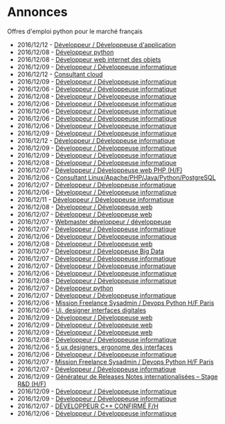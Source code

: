 # Annonces

Offres d'emploi python pour le marché français

* 2016/12/12 - [Développeur / Développeuse d'application](http://www.pyjobs.fr/jobs/details/4312/developpeur-developpeuse-dapplication "Développeur / Développeuse d'application")
* 2016/12/08 - [Développeur python](http://www.pyjobs.fr/jobs/details/4294/developpeur-python "Développeur python")
* 2016/12/08 - [Développeur web internet des objets](http://www.pyjobs.fr/jobs/details/4293/developpeur-web-internet-des-objets "Développeur web internet des objets")
* 2016/12/09 - [Développeur / Développeuse informatique](http://www.pyjobs.fr/jobs/details/4302/developpeur-developpeuse-informatique "Développeur / Développeuse informatique")
* 2016/12/12 - [Consultant cloud](http://www.pyjobs.fr/jobs/details/4311/consultant-cloud "Consultant cloud")
* 2016/12/09 - [Développeur / Développeuse informatique](http://www.pyjobs.fr/jobs/details/4301/developpeur-developpeuse-informatique "Développeur / Développeuse informatique")
* 2016/12/06 - [Développeur / Développeuse informatique](http://www.pyjobs.fr/jobs/details/4262/developpeur-developpeuse-informatique "Développeur / Développeuse informatique")
* 2016/12/08 - [Développeur / Développeuse informatique](http://www.pyjobs.fr/jobs/details/4292/developpeur-developpeuse-informatique "Développeur / Développeuse informatique")
* 2016/12/06 - [Développeur / Développeuse informatique](http://www.pyjobs.fr/jobs/details/4263/developpeur-developpeuse-informatique "Développeur / Développeuse informatique")
* 2016/12/06 - [Développeur / Développeuse informatique](http://www.pyjobs.fr/jobs/details/4266/developpeur-developpeuse-informatique "Développeur / Développeuse informatique")
* 2016/12/06 - [Développeur / Développeuse informatique](http://www.pyjobs.fr/jobs/details/4257/developpeur-developpeuse-informatique "Développeur / Développeuse informatique")
* 2016/12/06 - [Développeur / Développeuse informatique](http://www.pyjobs.fr/jobs/details/4265/developpeur-developpeuse-informatique "Développeur / Développeuse informatique")
* 2016/12/09 - [Développeur / Développeuse informatique](http://www.pyjobs.fr/jobs/details/4299/developpeur-developpeuse-informatique "Développeur / Développeuse informatique")
* 2016/12/12 - [Développeur / Développeuse informatique](http://www.pyjobs.fr/jobs/details/4310/developpeur-developpeuse-informatique "Développeur / Développeuse informatique")
* 2016/12/09 - [Développeur / Développeuse informatique](http://www.pyjobs.fr/jobs/details/4298/developpeur-developpeuse-informatique "Développeur / Développeuse informatique")
* 2016/12/09 - [Développeur / Développeuse informatique](http://www.pyjobs.fr/jobs/details/4300/developpeur-developpeuse-informatique "Développeur / Développeuse informatique")
* 2016/12/08 - [Développeur / Développeuse informatique](http://www.pyjobs.fr/jobs/details/4291/developpeur-developpeuse-informatique "Développeur / Développeuse informatique")
* 2016/12/07 - [Développeur / Développeuse web PHP (H/F)](http://www.pyjobs.fr/jobs/details/4285/developpeur-developpeuse-web-php-h-f "Développeur / Développeuse web PHP (H/F)")
* 2016/12/06 - [Consultant Linux/Apache/PHP/Java/Python/PostgreSQL](http://www.pyjobs.fr/jobs/details/4273/consultant-linux-apache-php-java-python-postgresql "Consultant Linux/Apache/PHP/Java/Python/PostgreSQL")
* 2016/12/07 - [Développeur / Développeuse informatique](http://www.pyjobs.fr/jobs/details/4284/developpeur-developpeuse-informatique "Développeur / Développeuse informatique")
* 2016/12/06 - [Développeur / Développeuse informatique](http://www.pyjobs.fr/jobs/details/4259/developpeur-developpeuse-informatique "Développeur / Développeuse informatique")
* 2016/12/11 - [Développeur / Développeuse informatique](http://www.pyjobs.fr/jobs/details/4309/developpeur-developpeuse-informatique "Développeur / Développeuse informatique")
* 2016/12/08 - [Développeur / Développeuse web](http://www.pyjobs.fr/jobs/details/4290/developpeur-developpeuse-web "Développeur / Développeuse web")
* 2016/12/07 - [Développeur / Développeuse web](http://www.pyjobs.fr/jobs/details/4280/developpeur-developpeuse-web "Développeur / Développeuse web")
* 2016/12/07 - [Webmaster développeur / développeuse](http://www.pyjobs.fr/jobs/details/4283/webmaster-developpeur-developpeuse "Webmaster développeur / développeuse")
* 2016/12/07 - [Développeur / Développeuse informatique](http://www.pyjobs.fr/jobs/details/4278/developpeur-developpeuse-informatique "Développeur / Développeuse informatique")
* 2016/12/06 - [Développeur / Développeuse informatique](http://www.pyjobs.fr/jobs/details/4261/developpeur-developpeuse-informatique "Développeur / Développeuse informatique")
* 2016/12/08 - [Développeur / Développeuse web](http://www.pyjobs.fr/jobs/details/4289/developpeur-developpeuse-web "Développeur / Développeuse web")
* 2016/12/07 - [Développeur / Développeuse Big Data](http://www.pyjobs.fr/jobs/details/4282/developpeur-developpeuse-big-data "Développeur / Développeuse Big Data")
* 2016/12/07 - [Développeur / Développeuse informatique](http://www.pyjobs.fr/jobs/details/4279/developpeur-developpeuse-informatique "Développeur / Développeuse informatique")
* 2016/12/07 - [Développeur / Développeuse informatique](http://www.pyjobs.fr/jobs/details/4281/developpeur-developpeuse-informatique "Développeur / Développeuse informatique")
* 2016/12/06 - [Développeur / Développeuse informatique](http://www.pyjobs.fr/jobs/details/4256/developpeur-developpeuse-informatique "Développeur / Développeuse informatique")
* 2016/12/08 - [Développeur / Développeuse informatique](http://www.pyjobs.fr/jobs/details/4297/developpeur-developpeuse-informatique "Développeur / Développeuse informatique")
* 2016/12/07 - [Développeur python](http://www.pyjobs.fr/jobs/details/4288/developpeur-python "Développeur python")
* 2016/12/07 - [Développeur / Développeuse informatique](http://www.pyjobs.fr/jobs/details/4277/developpeur-developpeuse-informatique "Développeur / Développeuse informatique")
* 2016/12/06 - [Mission Freelance Sysadmin / Devops Python H/F Paris](http://www.pyjobs.fr/jobs/details/4271/mission-freelance-sysadmin-devops-python-h-f-paris "Mission Freelance Sysadmin / Devops Python H/F Paris")
* 2016/12/06 - [Ui, designer interfaces digitales](http://www.pyjobs.fr/jobs/details/4255/ui-designer-interfaces-digitales "Ui, designer interfaces digitales")
* 2016/12/09 - [Développeur / Développeuse web](http://www.pyjobs.fr/jobs/details/4305/developpeur-developpeuse-web "Développeur / Développeuse web")
* 2016/12/09 - [Développeur / Développeuse web](http://www.pyjobs.fr/jobs/details/4307/developpeur-developpeuse-web "Développeur / Développeuse web")
* 2016/12/09 - [Développeur / Développeuse web](http://www.pyjobs.fr/jobs/details/4306/developpeur-developpeuse-web "Développeur / Développeuse web")
* 2016/12/08 - [Développeur / Développeuse informatique](http://www.pyjobs.fr/jobs/details/4296/developpeur-developpeuse-informatique "Développeur / Développeuse informatique")
* 2016/12/06 - [5 ux designers, ergonome des interfaces](http://www.pyjobs.fr/jobs/details/4254/5-ux-designers-ergonome-des-interfaces "5 ux designers, ergonome des interfaces")
* 2016/12/06 - [Développeur / Développeuse informatique](http://www.pyjobs.fr/jobs/details/4253/developpeur-developpeuse-informatique "Développeur / Développeuse informatique")
* 2016/12/07 - [Mission Freelance Sysadmin / Devops Python H/F Paris](http://www.pyjobs.fr/jobs/details/4286/mission-freelance-sysadmin-devops-python-h-f-paris "Mission Freelance Sysadmin / Devops Python H/F Paris")
* 2016/12/07 - [Développeur / Développeuse informatique](http://www.pyjobs.fr/jobs/details/4276/developpeur-developpeuse-informatique "Développeur / Développeuse informatique")
* 2016/12/09 - [Générateur de Releases Notes internationalisées – Stage R&D (H/F)](http://www.pyjobs.fr/jobs/details/4308/generateur-de-releases-notes-internationalisees-stage-r-d-h-f "Générateur de Releases Notes internationalisées – Stage R&D (H/F)")
* 2016/12/09 - [Développeur / Développeuse informatique](http://www.pyjobs.fr/jobs/details/4304/developpeur-developpeuse-informatique "Développeur / Développeuse informatique")
* 2016/12/09 - [Développeur / Développeuse informatique](http://www.pyjobs.fr/jobs/details/4303/developpeur-developpeuse-informatique "Développeur / Développeuse informatique")
* 2016/12/07 - [DÉVELOPPEUR C++ CONFIRMÉ F/H](http://www.pyjobs.fr/jobs/details/4287/developpeur-c-confirme-f-h "DÉVELOPPEUR C++ CONFIRMÉ F/H")
* 2016/12/06 - [Développeur / Développeuse informatique](http://www.pyjobs.fr/jobs/details/4267/developpeur-developpeuse-informatique "Développeur / Développeuse informatique")

